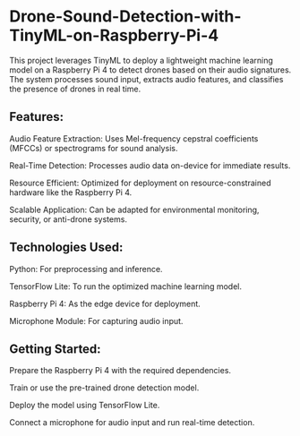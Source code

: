 # Drone-Sound-Detection-with-TinyML-on-Raspberry-Pi-4
This project leverages TinyML to deploy a lightweight machine learning model on a Raspberry Pi 4 to detect drones based on their audio signatures. The system processes sound input, extracts audio features, and classifies the presence of drones in real time.
## Features:
Audio Feature Extraction: Uses Mel-frequency cepstral coefficients (MFCCs) or spectrograms for sound analysis.

Real-Time Detection: Processes audio data on-device for immediate results.

Resource Efficient: Optimized for deployment on resource-constrained hardware like the Raspberry Pi 4.

Scalable Application: Can be adapted for environmental monitoring, security, or anti-drone systems.
## Technologies Used:
Python: For preprocessing and inference.

TensorFlow Lite: To run the optimized machine learning model.

Raspberry Pi 4: As the edge device for deployment.

Microphone Module: For capturing audio input.
## Getting Started:
Prepare the Raspberry Pi 4 with the required dependencies.

Train or use the pre-trained drone detection model.

Deploy the model using TensorFlow Lite.

Connect a microphone for audio input and run real-time detection.
